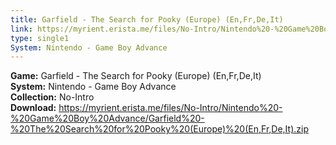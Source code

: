 ```yaml
---
title: Garfield - The Search for Pooky (Europe) (En,Fr,De,It)
link: https://myrient.erista.me/files/No-Intro/Nintendo%20-%20Game%20Boy%20Advance/Garfield%20-%20The%20Search%20for%20Pooky%20(Europe)%20(En,Fr,De,It).zip
type: single1
System: Nintendo - Game Boy Advance
---
```

<b>Game:</b> Garfield - The Search for Pooky (Europe) (En,Fr,De,It)<br>
<b>System:</b> Nintendo - Game Boy Advance<br>
<b>Collection:</b> No-Intro<br>
<b>Download:</b> https://myrient.erista.me/files/No-Intro/Nintendo%20-%20Game%20Boy%20Advance/Garfield%20-%20The%20Search%20for%20Pooky%20(Europe)%20(En,Fr,De,It).zip